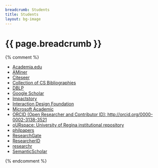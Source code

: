 ```yaml
---
breadcrumb: Students
title: Students
layout: bg-image
---
```

<div class="bg-light mb-2 p-3">
  <h1>
    {{ page.breadcrumb }}
  </h1>
</div>

{% comment %}
- [Academia.edu](https://uregina.academia.edu/DarylHepting)
			<li>
				<a href="https://aminer.org/profile/53f45b6bdabfaedd74e4095c">
					AMiner
				</a>
			</li>
			<li>
				<a href="http://citeseer.ist.psu.edu/search?q=Daryl+Hepting&uauth=1&t=auth">
					Citeseer
				</a>
			</li>
			<li>
				<a href="http://liinwww.ira.uka.de/csbib?query=%2Bau:HeptingDH">
					Collection of CS Bibliographies
				</a>
			</li>
			<li>
				<a href="http://dblp.uni-trier.de/pers/hd/h/Hepting:Daryl_H=.html">
					DBLP
				</a>
			</li>
			<li>
				<a href="https://scholar.google.ca/citations?user=iXVS1CAAAAAJ&hl=en">
					Google Scholar
				</a>
			</li>
			<li>
				<a href="https://impactstory.org/u/0000-0002-3138-3521">
					Impactstory
				</a>
			</li>
			<li>
				<a href="https://www.interaction-design.org/literature/author/daryl-h-hepting">
					Interaction Design Foundation
				</a>
			<li>
				<a href="https://academic.microsoft.com/#/detail/226149746">
					Microsoft Academic
				</a>
			</li>
			<li>
				<a href="http://orcid.org/0000-0002-3138-3521">
					ORCID (Open Researcher and Contributor ID): http://orcid.org/0000-0002-3138-3521
				</a>
			</li>
			<li>
				<a href="http://ourspace.uregina.ca/handle/10294/6891">
					oURspace: University of Regina institutional repository
				</a>
			<li>
				<a href="http://philpapers.org/profile/255774">
					philpapers
				</a>
			</li>
			<li>
				<a href="https://www.researchgate.net/profile/Daryl_Hepting">
					ResearchGate
				</a>
			</li>
			<li>
				<a href="http://www.researcherid.com/rid/A-8073-2010">
					ResearcherID
				</a>
			</li>
			<li>
				<a href="http://researchr.org/profile/darylhepting">
					researchr
				</a>
			</li>
			<li>
				<a href="https://www.semanticscholar.org/author/Daryl-H-Hepting/2926392">
					SemanticScholar
				</a>
		</ul>
{% endcomment %}
